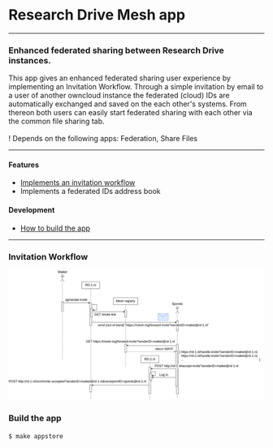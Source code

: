 # Research Drive Mesh app

---
### Enhanced federated sharing between Research Drive instances.
This app gives an enhanced federated sharing user experience by implementing an Invitation Workflow. Through a simple invitation by email to a user of another owncloud instance the federated (cloud) IDs are automatically exchanged and saved on the each other's systems. From thereon both users can easily start federated sharing with each other via the common file sharing tab.
<br>
<br>
! Depends on the following apps: Federation, Share Files

---

#### Features
* [Implements an invitation workflow](#invitation-workflow)
* Implements a federated IDs address book

#### Development
* [How to build the app](#build-the-app)
---
### Invitation Workflow
![Invitation Workflow](InvitationWorkflow.png "Invitation Workflow") 

### Build the app
```$ make appstore```